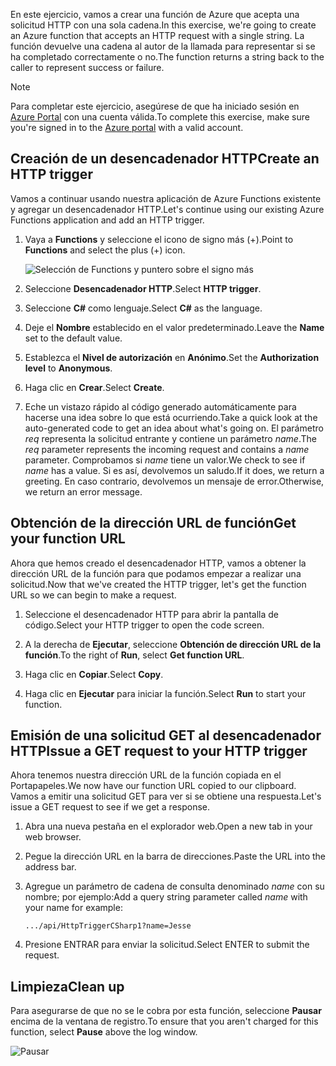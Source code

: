 <span data-ttu-id="9ff33-101">En este ejercicio, vamos a crear una función de Azure que acepta una solicitud HTTP con una sola cadena.</span><span class="sxs-lookup"><span data-stu-id="9ff33-101">In this exercise, we're going to create an Azure function that accepts an HTTP request with a single string.</span></span> <span data-ttu-id="9ff33-102">La función devuelve una cadena al autor de la llamada para representar si se ha completado correctamente o no.</span><span class="sxs-lookup"><span data-stu-id="9ff33-102">The function returns a string back to the caller to represent success or failure.</span></span>

> [!NOTE]
> <span data-ttu-id="9ff33-103">Para completar este ejercicio, asegúrese de que ha iniciado sesión en [Azure Portal](https://portal.azure.com/) con una cuenta válida.</span><span class="sxs-lookup"><span data-stu-id="9ff33-103">To complete this exercise, make sure you're signed in to the [Azure portal](https://portal.azure.com/) with a valid account.</span></span>

## <a name="create-an-http-trigger"></a><span data-ttu-id="9ff33-104">Creación de un desencadenador HTTP</span><span class="sxs-lookup"><span data-stu-id="9ff33-104">Create an HTTP trigger</span></span>

<span data-ttu-id="9ff33-105">Vamos a continuar usando nuestra aplicación de Azure Functions existente y agregar un desencadenador HTTP.</span><span class="sxs-lookup"><span data-stu-id="9ff33-105">Let's continue using our existing Azure Functions application and add an HTTP trigger.</span></span>

1. <span data-ttu-id="9ff33-106">Vaya a **Functions** y seleccione el icono de signo más (+).</span><span class="sxs-lookup"><span data-stu-id="9ff33-106">Point to **Functions** and select the plus (+) icon.</span></span>

    ![Selección de Functions y puntero sobre el signo más](../media-drafts/4-hover-function.png)

1. <span data-ttu-id="9ff33-108">Seleccione **Desencadenador HTTP**.</span><span class="sxs-lookup"><span data-stu-id="9ff33-108">Select **HTTP trigger**.</span></span>

1. <span data-ttu-id="9ff33-109">Seleccione **C#** como lenguaje.</span><span class="sxs-lookup"><span data-stu-id="9ff33-109">Select **C#** as the language.</span></span> 

1. <span data-ttu-id="9ff33-110">Deje el **Nombre** establecido en el valor predeterminado.</span><span class="sxs-lookup"><span data-stu-id="9ff33-110">Leave the **Name** set to the default value.</span></span>

1. <span data-ttu-id="9ff33-111">Establezca el **Nivel de autorización** en **Anónimo**.</span><span class="sxs-lookup"><span data-stu-id="9ff33-111">Set the **Authorization level** to **Anonymous**.</span></span>

1. <span data-ttu-id="9ff33-112">Haga clic en **Crear**.</span><span class="sxs-lookup"><span data-stu-id="9ff33-112">Select **Create**.</span></span>

1. <span data-ttu-id="9ff33-113">Eche un vistazo rápido al código generado automáticamente para hacerse una idea sobre lo que está ocurriendo.</span><span class="sxs-lookup"><span data-stu-id="9ff33-113">Take a quick look at the auto-generated code to get an idea about what's going on.</span></span> <span data-ttu-id="9ff33-114">El parámetro *req* representa la solicitud entrante y contiene un parámetro *name*.</span><span class="sxs-lookup"><span data-stu-id="9ff33-114">The *req* parameter represents the incoming request and contains a *name* parameter.</span></span> <span data-ttu-id="9ff33-115">Comprobamos si *name* tiene un valor.</span><span class="sxs-lookup"><span data-stu-id="9ff33-115">We check to see if *name* has a value.</span></span> <span data-ttu-id="9ff33-116">Si es así, devolvemos un saludo.</span><span class="sxs-lookup"><span data-stu-id="9ff33-116">If it does, we return a greeting.</span></span> <span data-ttu-id="9ff33-117">En caso contrario, devolvemos un mensaje de error.</span><span class="sxs-lookup"><span data-stu-id="9ff33-117">Otherwise, we return an error message.</span></span>

## <a name="get-your-function-url"></a><span data-ttu-id="9ff33-118">Obtención de la dirección URL de función</span><span class="sxs-lookup"><span data-stu-id="9ff33-118">Get your function URL</span></span>

<span data-ttu-id="9ff33-119">Ahora que hemos creado el desencadenador HTTP, vamos a obtener la dirección URL de la función para que podamos empezar a realizar una solicitud.</span><span class="sxs-lookup"><span data-stu-id="9ff33-119">Now that we've created the HTTP trigger, let's get the function URL so we can begin to make a request.</span></span>

1. <span data-ttu-id="9ff33-120">Seleccione el desencadenador HTTP para abrir la pantalla de código.</span><span class="sxs-lookup"><span data-stu-id="9ff33-120">Select your HTTP trigger to open the code screen.</span></span>

1. <span data-ttu-id="9ff33-121">A la derecha de **Ejecutar**, seleccione **Obtención de dirección URL de la función**.</span><span class="sxs-lookup"><span data-stu-id="9ff33-121">To the right of **Run**, select **Get function URL**.</span></span>

1. <span data-ttu-id="9ff33-122">Haga clic en **Copiar**.</span><span class="sxs-lookup"><span data-stu-id="9ff33-122">Select **Copy**.</span></span>

1. <span data-ttu-id="9ff33-123">Haga clic en **Ejecutar** para iniciar la función.</span><span class="sxs-lookup"><span data-stu-id="9ff33-123">Select **Run** to start your function.</span></span>

## <a name="issue-a-get-request-to-your-http-trigger"></a><span data-ttu-id="9ff33-124">Emisión de una solicitud GET al desencadenador HTTP</span><span class="sxs-lookup"><span data-stu-id="9ff33-124">Issue a GET request to your HTTP trigger</span></span>

<span data-ttu-id="9ff33-125">Ahora tenemos nuestra dirección URL de la función copiada en el Portapapeles.</span><span class="sxs-lookup"><span data-stu-id="9ff33-125">We now have our function URL copied to our clipboard.</span></span> <span data-ttu-id="9ff33-126">Vamos a emitir una solicitud GET para ver si se obtiene una respuesta.</span><span class="sxs-lookup"><span data-stu-id="9ff33-126">Let's issue a GET request to see if we get a response.</span></span>

1. <span data-ttu-id="9ff33-127">Abra una nueva pestaña en el explorador web.</span><span class="sxs-lookup"><span data-stu-id="9ff33-127">Open a new tab in your web browser.</span></span>

1. <span data-ttu-id="9ff33-128">Pegue la dirección URL en la barra de direcciones.</span><span class="sxs-lookup"><span data-stu-id="9ff33-128">Paste the URL into the address bar.</span></span>

1. <span data-ttu-id="9ff33-129">Agregue un parámetro de cadena de consulta denominado *name* con su nombre; por ejemplo:</span><span class="sxs-lookup"><span data-stu-id="9ff33-129">Add a query string parameter called *name* with your name for example:</span></span>

    ```
    .../api/HttpTriggerCSharp1?name=Jesse
    ```

1. <span data-ttu-id="9ff33-130">Presione ENTRAR para enviar la solicitud.</span><span class="sxs-lookup"><span data-stu-id="9ff33-130">Select ENTER to submit the request.</span></span>

## <a name="clean-up"></a><span data-ttu-id="9ff33-131">Limpieza</span><span class="sxs-lookup"><span data-stu-id="9ff33-131">Clean up</span></span>

<span data-ttu-id="9ff33-132">Para asegurarse de que no se le cobra por esta función, seleccione **Pausar** encima de la ventana de registro.</span><span class="sxs-lookup"><span data-stu-id="9ff33-132">To ensure that you aren't charged for this function, select **Pause** above the log window.</span></span>

![Pausar](../media-drafts/4-pause-timer.png)


